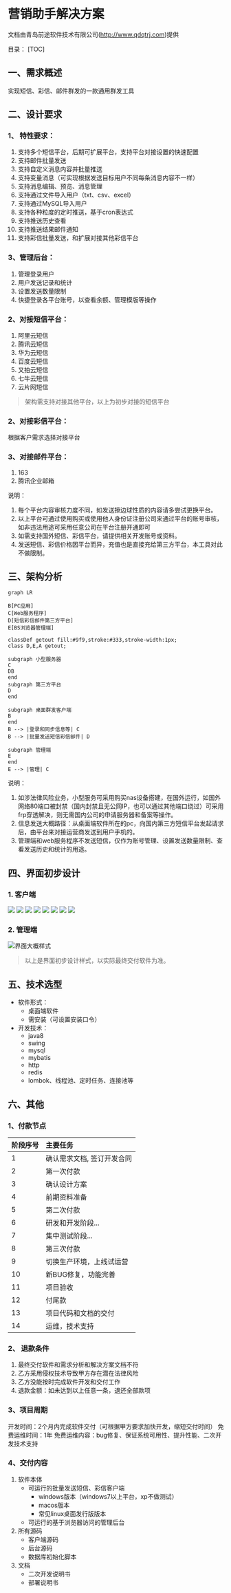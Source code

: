 
# 营销助手解决方案

文档由青岛前途软件技术有限公司(http://www.qdqtrj.com)提供

目录：
[TOC]

## 一、需求概述

实现短信、彩信、邮件群发的一款通用群发工具

## 二、设计要求

### 1、 特性要求：
1. 支持多个短信平台，后期可扩展平台，支持平台对接设置的快速配置
2. 支持邮件批量发送
3. 支持自定义消息内容并批量推送
4. 支持变量消息（可实现根据发送目标用户不同每条消息内容不一样）
5. 支持消息编辑、预览、消息管理
6. 支持通过文件导入用户（txt、csv、excel）
7. 支持通过MySQL导入用户
8. 支持各种粒度的定时推送，基于cron表达式
9. 支持推送历史查看
10. 支持推送结果邮件通知
11. 支持彩信批量发送，和扩展对接其他彩信平台

### 3、管理后台：
1. 管理登录用户
2. 用户发送记录和统计
3. 设置发送数量限制
4. 快捷登录各平台账号，以查看余额、管理模版等操作

### 2、对接短信平台：
1. 阿里云短信
2. 腾讯云短信
3. 华为云短信
4. 百度云短信
5. 又拍云短信
6. 七牛云短信
7. 云片网短信
> 架构需支持对接其他平台，以上为初步对接的短信平台

### 2、对接彩信平台：
根据客户需求选择对接平台

### 3、对接邮件平台：
1. 163
2. 腾讯企业邮箱

说明：
1. 每个平台内容审核力度不同，如发送擦边球性质的内容请多尝试更换平台。
2. 以上平台可通过使用购买或使用他人身份证注册公司来通过平台的账号审核，如非违法用途可采用任意公司在平台注册开通即可
3. 如需支持国外短信、彩信平台，请提供相关开发账号或资料。
4. 发送短信、彩信价格因平台而异，充值也是直接充给第三方平台，本工具对此不做限制。

## 三、架构分析

```mermaid
graph LR

B[PC应用]
C[Web服务程序]
D[短信彩信邮件第三方平台]
E[BS浏览器管理端]

classDef getout fill:#9f9,stroke:#333,stroke-width:1px;
class D,E,A getout;

subgraph 小型服务器
C
DB
end
subgraph 第三方平台
D
end

subgraph 桌面群发客户端
B
end
B --> |登录和同步信息等| C
B --> |批量发送短信彩信邮件| D

subgraph 管理端
E
end
E --> |管理| C

```

说明：
1. 如涉法律风险业务，小型服务可采用购买nas设备搭建，在国外运行，如国外网络80端口被封禁（国内封禁且无公网IP，也可以通过其他端口绕过）可采用frp穿透解决，则无需国内公司的申请服务器和备案等操作。
2. 信息发送大概路径：从桌面端软件所在的pc，向国内第三方短信平台发起请求后，由平台来对接运营商发送到用户手机的。
3. 管理端和web服务程序不发送短信，仅作为账号管理、设置发送数量限制、查看发送历史和统计的用途。

## 四、界面初步设计

### 1. 客户端
![](assets/p1.png)
![](assets/p2.png)
![](assets/p3.png)
![](assets/p4.png)
![](assets/p5.png)
![](assets/p6.png)
![](assets/p7.png)
![](assets/p8.png)
### 2. 管理端
![界面大概样式](p11.png)

> 以上是界面初步设计样式，以实际最终交付软件为准。

## 五、技术选型

  - 软件形式：
    - 桌面端软件
    - 需安装（可设置安装口令）
  - 开发技术：
    - java8
    - swing
    - mysql
    - mybatis
    - http
    - redis
    - lombok、线程池、定时任务、连接池等

## 六、其他

### 1、付款节点

 阶段序号 | 主要任务
:-|:-
1| 确认需求文档, 签订开发合同
2| 第一次付款
3| 确认设计方案
4| 前期资料准备
5| 第二次付款
6| 研发和开发阶段...
7| 集中测试阶段...
8| 第三次付款
9| 切换生产环境，上线试运营
10| 新BUG修复，功能完善
11 | 项目验收
12| 付尾款
13| 项目代码和文档的交付
14| 运维，技术支持

### 2、 退款条件

1. 最终交付软件和需求分析和解决方案文档不符
2. 乙方采用侵权技术导致甲方存在潜在法律风险
3. 乙方没能按时完成软件开发和交付工作
4. 退款金额：如未达到以上任意一条，退还全部款项

### 3、项目周期

开发时间：2个月内完成软件交付（可根据甲方要求加快开发，缩短交付时间）
免费运维时间：1年
免费运维内容：bug修复、保证系统可用性、提升性能、二次开发技术支持

### 4、交付内容
1. 软件本体
    - 可运行的批量发送短信、彩信客户端
      - windows版本（windows7以上平台，xp不做测试）
      - macos版本
      - 常见linux桌面发行版版本
    - 可运行的基于浏览器访问的管理后台
2. 所有源码
    - 客户端源码
    - 后台源码
    - 数据库初始化脚本
3. 文档
    - 二次开发说明书
    - 部署说明书





